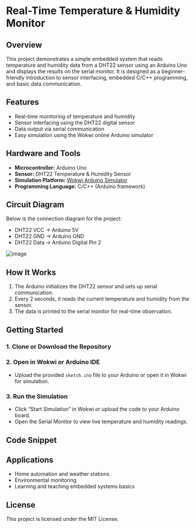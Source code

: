 # Real-Time Temperature & Humidity Monitor

## Overview
This project demonstrates a simple embedded system that reads temperature and humidity data from a DHT22 sensor using an Arduino Uno and displays the results on the serial monitor. It is designed as a beginner-friendly introduction to sensor interfacing, embedded C/C++ programming, and basic data communication.

## Features
- Real-time monitoring of temperature and humidity
- Sensor interfacing using the DHT22 digital sensor
- Data output via serial communication
- Easy simulation using the Wokwi online Arduino simulator

## Hardware and Tools
- **Microcontroller:** Arduino Uno
- **Sensor:** DHT22 Temperature & Humidity Sensor
- **Simulation Platform:** [Wokwi Arduino Simulator](https://wokwi.com/)
- **Programming Language:** C/C++ (Arduino framework)

## Circuit Diagram
Below is the connection diagram for the project:

- DHT22 VCC → Arduino 5V
- DHT22 GND → Arduino GND
- DHT22 Data → Arduino Digital Pin 2

![image](https://github.com/user-attachments/assets/75bcf84b-3e9c-438f-98ae-e58869c07140)


## How It Works
1. The Arduino initializes the DHT22 sensor and sets up serial communication.
2. Every 2 seconds, it reads the current temperature and humidity from the sensor.
3. The data is printed to the serial monitor for real-time observation.

## Getting Started

### 1. Clone or Download the Repository

### 2. Open in Wokwi or Arduino IDE
- Upload the provided `sketch.ino` file to your Arduino or open it in Wokwi for simulation.

### 3. Run the Simulation
- Click “Start Simulation” in Wokwi or upload the code to your Arduino board.
- Open the Serial Monitor to view live temperature and humidity readings.

## Code Snippet


## Applications
- Home automation and weather stations
- Environmental monitoring
- Learning and teaching embedded systems basics

## License
This project is licensed under the MIT License.






